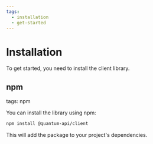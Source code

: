 ```yaml
---
tags:
  - installation
  - get-started
---
```

# Installation

To get started, you need to install the client library.

## npm
tags: npm

You can install the library using npm:

```bash
npm install @quantum-api/client
```

This will add the package to your project's dependencies.
